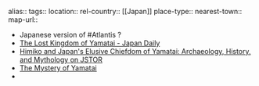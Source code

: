 alias::
tags::
location::
rel-country:: [[Japan]]
place-type::
nearest-town::
map-url::

- Japanese version of #Atlantis ?
- [The Lost Kingdom of Yamatai - Japan Daily](https://japandaily.jp/the-lost-kingdom-of-yamatai-1943/)
- [Himiko and Japan's Elusive Chiefdom of Yamatai: Archaeology, History, and Mythology on JSTOR](https://www.jstor.org/stable/j.ctt6wr3g2)
- [The Mystery of Yamatai](https://ancientworlds.net/aw/Article/1099558)
-
